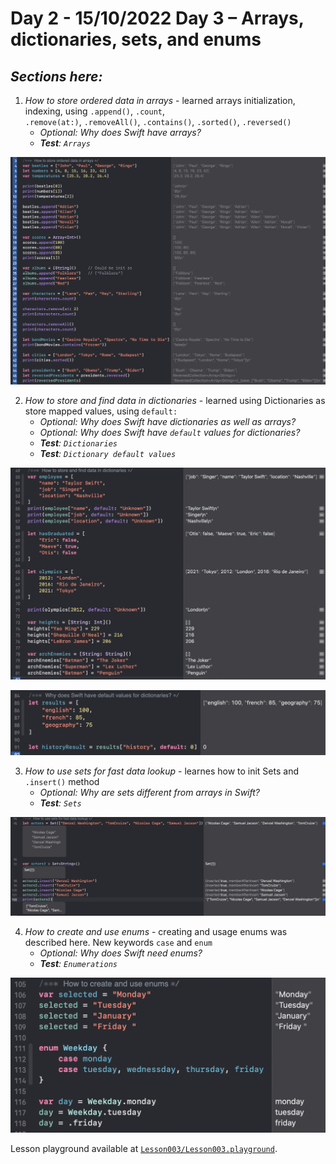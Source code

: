 # Day 2 - 15/10/2022 Day 3 – Arrays, dictionaries, sets, and enums

## _Sections here:_


1. _How to store ordered data in arrays_ - learned arrays initialization, indexing, using `.append()`, `.count`,   
	`.remove(at:)`, `.removeAll()`, `.contains()`, `.sorted()`, `.reversed()`
	- _Optional: Why does Swift have arrays?_
	- _**Test**: `Arrays`_

![`Lesson003-01`](../IMG/Lesson003-01.png "How to store ordered data in arrays")
	
2. _How to store and find data in dictionaries_ - learned using Dictionaries as store mapped values, using `default:`
	- _Optional: Why does Swift have dictionaries as well as arrays?_
	- _Optional: Why does Swift have `default` values for dictionaries?_
	- _**Test**: `Dictionaries`_
	- _**Test**: `Dictionary default values`_

![`Lesson003-02`](../IMG/Lesson003-02.png "How to store and find data in dictionaries")

![`Lesson003-03`](../IMG/Lesson003-03.png "Why does Swift have default values for dictionaries?")

3. _How to use sets for fast data lookup_ - learnes how to init Sets and `.insert()` method
	- _Optional: Why are sets different from arrays in Swift?_
	- _**Test**: `Sets`_

![`Lesson003-04`](../IMG/Lesson003-04.png "How to use sets for fast data lookup")

4. _How to create and use enums_ - creating and usage enums was described here. New keywords `case` and `enum`
	- _Optional: Why does Swift need enums?_
	- _**Test**: `Enumerations`_

![`Lesson003-05`](../IMG/Lesson003-05.png "How to create and use enums")

Lesson playground available at [`Lesson003/Lesson003.playground`](../Lesson003/Lesson003.playground).

